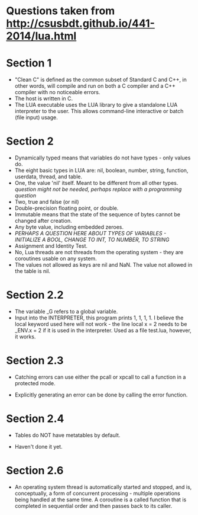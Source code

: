 # Questions taken from http://csusbdt.github.io/441-2014/lua.html

# Section 1
- "Clean C" is defined as the common subset of Standard C and C++, in other words, will
compile and run on both a C compiler and a C++ compiler with no noticeable errors.
- The host is written in C.
- The LUA executable uses the LUA library to give a standalone LUA interpreter to the user.
This allows command-line interactive or batch (file input) usage.

# Section 2
- Dynamically typed means that variables do not have types - only values do.
- The eight basic types in LUA are: nil, boolean, number, string, function, userdata,
thread, and table.
- One, the value 'nil' itself. Meant to be different from all other types.
_question might not be needed, perhaps replace with a programming question_
- Two, true and false (or nil)
- Double-precision floating point, or double.
- Immutable means that the state of the sequence of bytes cannot be changed after creation.
- Any byte value, including embedded zeroes.
- _PERHAPS A QUESTION HERE ABOUT TYPES OF VARIABLES - INITIALIZE A BOOL, CHANGE TO INT, TO NUMBER, TO STRING_
- Assignment and Identity Test.
- No, Lua threads are not threads from the operating system - they are coroutines
usable on any system.
- The values not allowed as keys are nil and NaN. The value not allowed in the table is nil. 

# Section 2.2

- The variable _G refers to a global variable. 
- Input into the INTERPRETER, this program prints 1, 1, 1, 1. 
I believe the local keyword used here will not work - the line local x = 2 needs to be
_ENV.x = 2 if it is used in the interpreter. Used as a file test.lua, however, it works.

# Section 2.3

- Catching errors can use either the pcall or xpcall to call a function in a protected mode.

- Explicitly generating an error can be done by calling the error function.

# Section 2.4

- Tables do NOT have metatables by default.

- Haven't done it yet.

# Section 2.6

- An operating system thread is automatically started and stopped, and is, conceptually, a
form of concurrent processing - multiple operations being handled at the same time.
A coroutine is a called function that is completed in sequential order and then passes
back to its caller.
